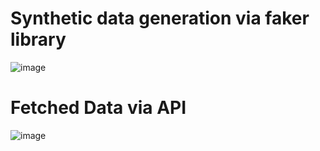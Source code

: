 
# Synthetic data generation via faker library
![image](https://github.com/user-attachments/assets/7c9a71df-e1f9-48ad-aa3b-556d2879a1bb)

# Fetched Data via API 
![image](https://github.com/user-attachments/assets/b8bf5559-20d2-475e-9381-b0a12493cdd1)

